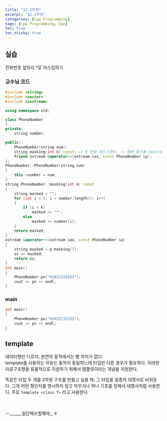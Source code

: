 ```yaml
---
title: "12.1주차"
excerpt: "12.1주차"
categories: [Cpp Programming]
tags: [Cpp Programming, Cpp]
toc: true
toc_sticky: true
---
```


## 실습

전화번호 앞자리 \*로 마스킹하기

### 교수님 코드

```cpp
#include <string>
#include <vector>
#include <iostream>

using namespace std;

class PhoneNumber
{
private:
    string number;

public:
    PhoneNumber(string num);
    string masking(int k) const; // k 만큼 마스크한다. -> 멤버 함수를 const로 설정해봄.
    friend ostream &operator<<(ostream &os, const PhoneNumber &p);
};
PhoneNumber::PhoneNumber(string num)
{
    this->number = num;
}
string PhoneNumber::masking(int k) const
{
    string masked = "";
    for (int i = 0; i < number.length(); i++)
    {
        if (i < k)
            masked += "*";
        else
            masked += number[i];
    }
    return masked;
}
ostream &operator<<(ostream &os, const PhoneNumber &p)
{
    string masked = p.masking(7);
    os << masked;
    return os;
}
int main()
{
    PhoneNumber pn("01022233333");
    cout << pn << endl;
}
```

### main

```cpp
int main()
{
    PhoneNumber pn("01022233333");
    cout << pn << endl;
}
```

## template

데이터형만 다르지, 본연의 동작에서는 별 차이가 없다. <br>
template를 사용하는 이유는 동작이 동일하느데 타입만 다른 경우가 필요하다. 이러한 자료구조형을 효율적으로 지원하기 위해서 템플릿이라는 개념을 지원한다. <br>

똑같은 타입 두 개를 2차원 구조를 만들고 싶을 때, 그 타입을 일종의 대명사로 비워둔다. 그게 어떤 형인지를 명시하지 않고 아무거나 하나 기호를 정해서 대명사처럼 사용한다. 주로 `template <class T>` 라고 사용한다. <br><br><br>

ㅡ,,,,,,,,,,일단패쓰할꼐야,,,ㅎ
